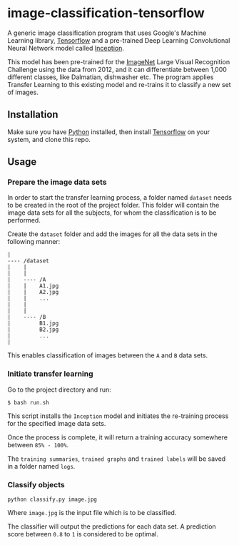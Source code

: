 # image-classification-tensorflow  
A generic image classification program that uses Google's Machine Learning library, [Tensorflow](https://www.tensorflow.org/) and a pre-trained Deep Learning Convolutional Neural Network model called [Inception](https://research.googleblog.com/2016/03/train-your-own-image-classifier-with.html).

This model has been pre-trained for the [ImageNet](http://image-net.org/) Large Visual Recognition Challenge using the data from 2012, and it can differentiate between 1,000 different classes, like Dalmatian, dishwasher etc.
The program applies Transfer Learning to this existing model and re-trains it to classify a new set of images.


## Installation
Make sure you have [Python](https://www.python.org/) installed, then install [Tensorflow](https://www.tensorflow.org/install/) on your system, and clone this repo.


## Usage

### Prepare the image data sets
In order to start the transfer learning process, a folder named ``dataset`` needs to be created in the root of the project folder. This folder will contain the image data sets for all the subjects, for whom the classification is to be performed.

Create the ``dataset`` folder and add the images for all the data sets in the following manner:

```
|
---- /dataset
|    |
|    |
|    ---- /A
|    |    A1.jpg
|    |    A2.jpg
|    |    ...
|    |
|    |
|    ---- /B
|         B1.jpg
|         B2.jpg
|         ...
|
```
This enables classification of images between the ``A`` and ``B`` data sets.


### Initiate transfer learning
Go to the project directory and run:

```
$ bash run.sh  
```

This script installs the ``Inception`` model and initiates the re-training process for the specified image data sets.

Once the process is complete, it will return a training accuracy somewhere between ``85% - 100%``.

The ``training summaries``, ``trained graphs`` and ``trained labels`` will be saved in a folder named ``logs``.

### Classify objects

```
python classify.py image.jpg
```

Where ``image.jpg`` is the input file which is to be classified.

The classifier will output the predictions for each data set. A prediction score between ``0.8`` to ``1`` is considered to be optimal.



